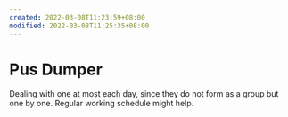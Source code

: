 ```yaml
---
created: 2022-03-08T11:23:59+08:00
modified: 2022-03-08T11:25:35+08:00
---
```


# Pus Dumper

Dealing with one at most each day, since they do not form as a group but one by one.
Regular working schedule might help.
